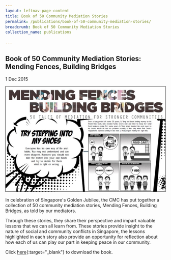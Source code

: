 ```yaml
---
layout: leftnav-page-content
title: Book of 50 Community Mediation Stories
permalink: /publications/book-of-50-community-mediation-stories/
breadcrumb: Book of 50 Community Mediation Stories
collection_name: publications

---
```


Book of 50 Community Mediation Stories: Mending Fences, Building Bridges
---

1 Dec 2015

<div class="image"><img src="/images/1448512173351.jpg/"></div>

In celebration of Singapore's Golden Jubilee, the CMC has put together a collection of 50 community mediation stories, Mending Fences, Building Bridges, as told by our mediators.


Through these stories, they share their perspective and impart valuable lessons that we can all learn from. These stories provide insight to the nature of social and community conflicts in Singapore, the lessons highlighted in each story also provide an opportunity for reflection about how each of us can play our part in keeping peace in our community.


Click [here](/images/MendingFencesBuildingBridges.pdf/){:target="_blank"} to download the book.
